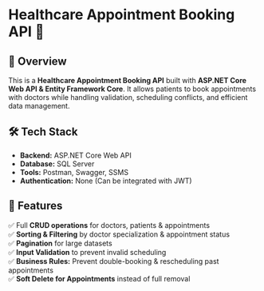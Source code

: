 # Healthcare Appointment Booking API 🚀

## 📌 Overview
This is a **Healthcare Appointment Booking API** built with **ASP.NET Core Web API & Entity Framework Core**. It allows patients to book appointments with doctors while handling validation, scheduling conflicts, and efficient data management.

## 🛠️ Tech Stack
- **Backend:** ASP.NET Core Web API
- **Database:** SQL Server
- **Tools:** Postman, Swagger, SSMS
- **Authentication:** None (Can be integrated with JWT)

## 🌟 Features
✅ Full **CRUD operations** for doctors, patients & appointments  
✅ **Sorting & Filtering** by doctor specialization & appointment status  
✅ **Pagination** for large datasets  
✅ **Input Validation** to prevent invalid scheduling  
✅ **Business Rules:** Prevent double-booking & rescheduling past appointments  
✅ **Soft Delete for Appointments** instead of full removal 

